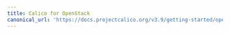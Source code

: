 ```yaml
---
title: Calico for OpenStack
canonical_url: 'https://docs.projectcalico.org/v3.9/getting-started/openstack/index'
---
```

